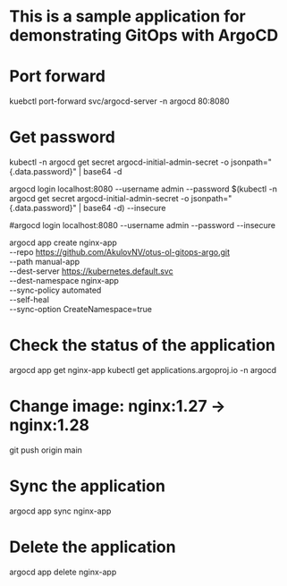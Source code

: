 # This is a sample application for demonstrating GitOps with ArgoCD

# Port forward
kuebctl port-forward svc/argocd-server -n argocd 80:8080

# Get password
kubectl -n argocd get secret argocd-initial-admin-secret -o jsonpath="{.data.password}" | base64 -d

argocd login localhost:8080 --username admin --password $(kubectl -n argocd get secret argocd-initial-admin-secret -o jsonpath="{.data.password}" | base64 -d) --insecure

#argocd login localhost:8080 --username admin --password <password> --insecure

argocd app create nginx-app \
  --repo https://github.com/AkulovNV/otus-ol-gitops-argo.git \
  --path manual-app \
  --dest-server https://kubernetes.default.svc \
  --dest-namespace nginx-app \
  --sync-policy automated \
  --self-heal \
  --sync-option CreateNamespace=true

# Check the status of the application
argocd app get nginx-app
kubectl get applications.argoproj.io -n argocd

# Change image: nginx:1.27 -> nginx:1.28
git push origin main

# Sync the application
argocd app sync nginx-app 

# Delete the application
argocd app delete nginx-app

